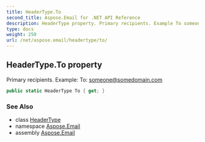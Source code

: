 ```yaml
---
title: HeaderType.To
second_title: Aspose.Email for .NET API Reference
description: HeaderType property. Primary recipients. Example To someonesomedomain.com
type: docs
weight: 250
url: /net/aspose.email/headertype/to/
---
```

## HeaderType.To property

Primary recipients. Example: To: someone@somedomain.com

```csharp
public static HeaderType To { get; }
```

### See Also

* class [HeaderType](../)
* namespace [Aspose.Email](../../headertype/)
* assembly [Aspose.Email](../../../)


